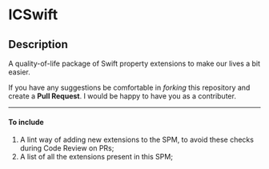 # ICSwift

## Description

A quality-of-life package of Swift property extensions to make our lives a bit easier.

If you have any suggestions be comfortable in _forking_ this repository and
create a **Pull Request**. I would be happy to have you as a contributer.

---

#### To include

1. A lint way of adding new extensions to the SPM, to avoid these checks during Code Review on PRs;
2. A list of all the extensions present in this SPM;
